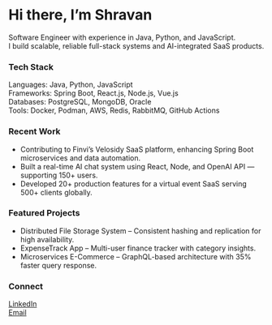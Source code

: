 # Hi there, I’m Shravan

Software Engineer with experience in Java, Python, and JavaScript.  
I build scalable, reliable full-stack systems and AI-integrated SaaS products.

<h3>Tech Stack</h3>

Languages: Java, Python, JavaScript  
Frameworks: Spring Boot, React.js, Node.js, Vue.js  
Databases: PostgreSQL, MongoDB, Oracle  
Tools: Docker, Podman, AWS, Redis, RabbitMQ, GitHub Actions  

<h3>Recent Work</h3>

- Contributing to Finvi’s Velosidy SaaS platform, enhancing Spring Boot microservices and data automation.  
- Built a real-time AI chat system using React, Node, and OpenAI API — supporting 150+ users.  
- Developed 20+ production features for a virtual event SaaS serving 500+ clients globally.  

<h3>Featured Projects</h3>

- Distributed File Storage System – Consistent hashing and replication for high availability.  
- ExpenseTrack App – Multi-user finance tracker with category insights.  
- Microservices E-Commerce – GraphQL-based architecture with 35% faster query response.  

<h3>Connect</h3>

[LinkedIn](https://www.linkedin.com/in/shravan-ramamoorthy/)  
[Email](mailto:ramamoorthyshravan6@gmail.com)
